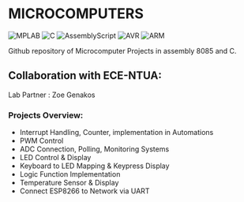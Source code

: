 # MICROCOMPUTERS 

![MPLAB](https://img.shields.io/badge/mplab-%231A1918.svg?style=for-the-badge&logo=mplab&logoColor=white)
![C](https://img.shields.io/badge/c-%2300599C.svg?style=for-the-badge&logo=c&logoColor=white)
![AssemblyScript](https://img.shields.io/badge/assembly%20script-%23000000.svg?style=for-the-badge&logo=assemblyscript&logoColor=white)
![AVR](https://img.shields.io/badge/-avr-%23Clojure?style=for-the-badge&logo=avr&logoColor=white)
![ARM](https://img.shields.io/badge/arm-%230559C9.svg?style=for-the-badge&logo=arm&logoColor=white)


Github repository of Microcomputer Projects in assembly 8085 and C.

## Collaboration with ECE-NTUA:
Lab Partner : Zoe Genakos

### Projects Overview:
- Interrupt Handling, Counter, implementation in Automations
- PWM Control
- ADC Connection, Polling, Monitoring Systems
- LED Control & Display
- Keyboard to LED Mapping & Keypress Display
- Logic Function Implementation
- Temperature Sensor & Display
- Connect ESP8266 to Network via UART